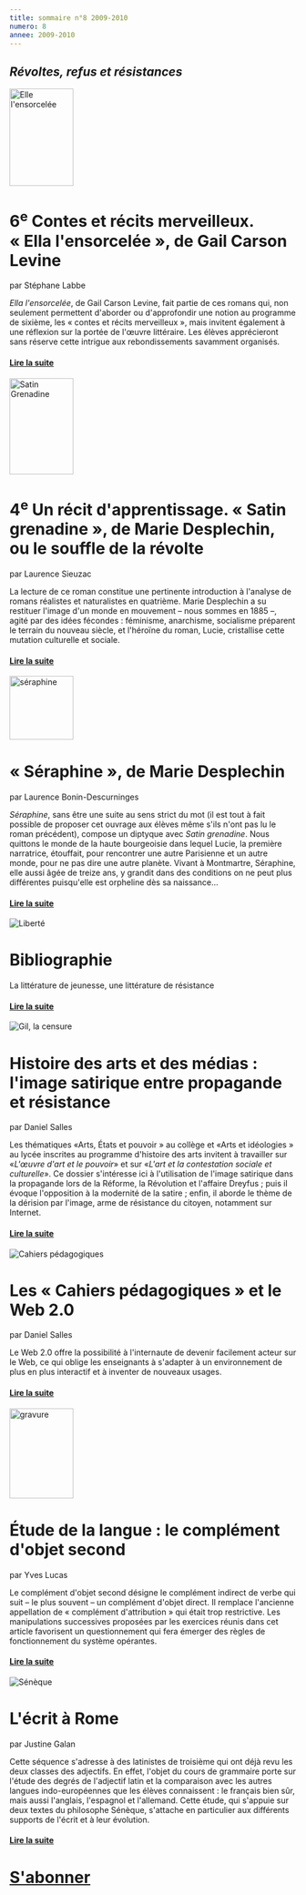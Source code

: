 ```yaml
---
title: sommaire n°8 2009-2010
numero: 8
annee: 2009-2010
---
```

<h2><em>Révoltes, refus et résistances</em></h2>
<div class="article">
<img src="/pages/static/sommaires/images/1_levine_ella_l_ensorcelee.jpg" alt="Elle l'ensorcelée" width="112" height="171" class="image" />
<h1>6<sup>e</sup> Contes et récits merveilleux. « Ella l'ensorcelée », de Gail Carson Levine</h1>
<p>par Stéphane Labbe</p>
<p class="aligner"><em>Ella l'ensorcelée</em>, de Gail Carson Levine, fait partie de ces romans qui, non seulement permettent d'aborder ou d'approfondir une notion au programme de sixième, les « contes et récits merveilleux », mais invitent également à une réflexion sur la portée de l'œuvre littéraire. Les élèves apprécieront sans réserve cette intrigue aux rebondissements savamment organisés. </p>
<h4><a href="/articles">Lire la suite </a></h4>
</div>
<div class="article">
<img src="/pages/static/sommaires/images/2_desplechin_satin_grenadine.jpg" alt="Satin Grenadine" width="112" height="169" class="image" />
<h1>4<sup>e</sup> Un récit d'apprentissage. « Satin grenadine », de Marie Desplechin, ou le souffle de la révolte</h1>
<p>par Laurence Sieuzac</p>
<p class="aligner">La lecture de ce roman constitue une pertinente introduction à l'analyse de romans réalistes et naturalistes en quatrième. Marie Desplechin a su restituer l'image d'un monde en mouvement – nous sommes en 1885 –, agité par des idées fécondes : féminisme, anarchisme, socialisme préparent le terrain du nouveau siècle, et l'héroïne du roman, Lucie, cristallise cette mutation culturelle et sociale.</p>
<h4><a href="/articles">Lire la suite </a></h4>
</div>
<div class="article">

<img src="/pages/static/sommaires/images/3_desplechin_seraphine.jpg" alt="séraphine" width="112" class="image" />
<h1>« Séraphine », de Marie Desplechin</h1>
<p>par Laurence Bonin-Descurninges</p>
<p class="aligner"><em>Séraphine</em>, sans être une suite au sens strict du mot (il est tout à fait possible de proposer cet ouvrage aux élèves même s'ils n'ont pas lu le roman précédent), compose un diptyque avec <em>Satin grenadine</em>. Nous quittons le monde de la haute bourgeoisie dans lequel Lucie, la première narratrice, étouffait, pour rencontrer une autre Parisienne et un autre monde, pour ne pas dire une autre planète. Vivant à Montmartre, Séraphine, elle aussi âgée de treize ans, y grandit dans des conditions on ne  peut plus différentes puisqu'elle est orpheline dès sa naissance...</p>
<h4><a href="/articles">Lire la suite </a></h4>
</div>
<div class="article">

<img src="/pages/static/sommaires/images/4_liberte.jpg" alt="Liberté" class="image" />
<h1>Bibliographie</h1>
<p></p>
<p class="aligner">La littérature de jeunesse, une littérature de résistance</p>
<h4><a href="4_litt_de_jeunesse_litt_de_resistance.html">Lire la </a><a href="/articles">suite </a></h4>
</div>
<div class="article">

<img src="/pages/static/sommaires/images/5_gill_censure.jpg" alt="Gil, la censure" class="image" />
<h1>Histoire des arts et des médias : l'image satirique entre propagande et résistance</h1>
<p>par Daniel Salles</p>
<p class="aligner">Les thématiques «Arts, États et pouvoir » au collège et «Arts et idéologies » au lycée inscrites au programme d'histoire des arts invitent à travailler sur «<em>L'œuvre d'art et le pouvoir</em>» et sur «<em>L'art et la contestation sociale et culturelle</em>». Ce dossier s'intéresse ici à l'utilisation de l'image satirique dans la propagande lors de la Réforme, la Révolution et l'affaire Dreyfus ; puis il évoque l'opposition à la modernité de la satire ; enfin, il aborde le thème de la dérision par l'image, arme de résistance du citoyen, notamment sur Internet.</p>
<h4><a href="/articles">Lire la suite </a></h4>
</div>
<div class="article">

<img src="/pages/static/sommaires/images/6_cahiers.jpg" alt="Cahiers pédagogiques" class="image" />
<h1>Les « Cahiers pédagogiques » et le Web 2.0</h1>
<p>par Daniel Salles</p>
<p class="aligner">Le Web 2.0 offre la possibilité à l'internaute de devenir facilement acteur sur le Web, ce qui oblige les enseignants à s'adapter à un environnement de plus en plus interactif et à inventer de nouveaux usages.</p>
<h4><a href="/articles">Lire la suite </a></h4>
</div>
<div class="article">

<img src="/pages/static/sommaires/images/7_objet.jpg" alt="gravure" width="112" height="158" class="image"/>
<h1>Étude de la langue : le complément d'objet second</h1>
<p>par Yves Lucas</p>
<p class="aligner">Le complément d'objet second désigne le complément indirect de verbe qui suit – le plus souvent – un complément d'objet direct. Il remplace l'ancienne appellation de « complément d'attribution » qui était trop restrictive. Les manipulations successives proposées par les exercices réunis dans cet article favorisent un questionnement qui fera émerger des règles de fonctionnement du système opérantes.
</p>
<h4><a href="/articles">Lire la suite </a></h4>
</div>
<div class="article">

<img src="/pages/static/sommaires/images/8_seneque.jpg" alt="Sénèque" class="image"/>
<h1>L'écrit à Rome</h1>
<p>par Justine Galan</p>
<p class="aligner">Cette séquence s'adresse à des latinistes de troisième qui ont déjà revu les deux classes des adjectifs. En effet, l'objet du cours de grammaire porte sur l'étude des degrés de l'adjectif latin et la comparaison avec les autres langues indo-européennes que les élèves connaissent : le français bien sûr, mais aussi l'anglais, l'espagnol et l'allemand. Cette étude, qui s'appuie sur deux textes du philosophe Sénèque, s'attache en particulier aux différents supports de l'écrit et à leur évolution.</p>
<h4><a href="/articles">Lire la suite </a></h4>
</div>
<h1 class="dessous_centre"><a href="/articles" target="_top">S'abonner</a></h1>

